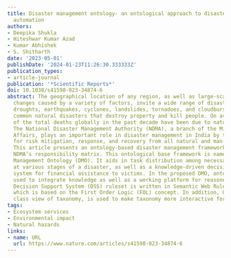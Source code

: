 ```yaml
---
title: Disaster management ontology- an ontological approach to disaster management
  automation
authors:
- Deepika Shukla
- Hiteshwar Kumar Azad
- Kumar Abhishek
- S. Shitharth
date: '2023-05-01'
publishDate: '2024-01-23T11:26:30.333333Z'
publication_types:
- article-journal
publication: '*Scientific Reports*'
doi: 10.1038/s41598-023-34874-6
abstract: The geographical location of any region, as well as large-scale environmental
  changes caused by a variety of factors, invite a wide range of disasters. Floods,
  droughts, earthquakes, cyclones, landslides, tornadoes, and cloudbursts are all
  common natural disasters that destroy property and kill people. On average, 0.1%
  of the total deaths globally in the past decade have been due to natural disasters.
  The National Disaster Management Authority (NDMA), a branch of the Ministry of Home
  Affairs, plays an important role in disaster management in India by taking responsibility
  for risk mitigation, response, and recovery from all natural and man-made disasters.
  This article presents an ontology-based disaster management framework based on the
  NDMA’s responsibility matrix. This ontological base framework is named as Disaster
  Management Ontology (DMO). It aids in task distribution among necessary authorities
  at various stages of a disaster, as well as a knowledge-driven decision support
  system for financial assistance to victims. In the proposed DMO, ontology has been
  used to integrate knowledge as well as a working platform for reasoners, and the
  Decision Support System (DSS) ruleset is written in Semantic Web Rule Language (SWRL),
  which is based on the First Order Logic (FOL) concept. In addition, OntoGraph, a
  class view of taxonomy, is used to make taxonomy more interactive for users.
tags:
- Ecosystem services
- Environmental impact
- Natural hazards
links:
- name: URL
  url: https://www.nature.com/articles/s41598-023-34874-6
---
```

